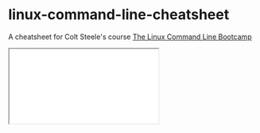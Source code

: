 # linux-command-line-cheatsheet

A cheatsheet for Colt Steele's course [The Linux Command Line Bootcamp](https://www.udemy.com/course/the-linux-command-line-bootcamp/)

<iframe src="Linux_Command_line_Cheat_Sheet.pdf">